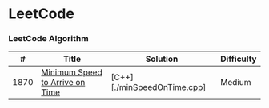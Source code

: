 LeetCode
========

### LeetCode Algorithm

| # | Title | Solution | Difficulty |
|---| ----- | -------- | ---------- |
|1870|[Minimum Speed to Arrive on Time](https://leetcode.com/problems/minimum-speed-to-arrive-on-time/)|[C++][./minSpeedOnTime.cpp]|Medium